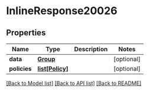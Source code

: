 # InlineResponse20026

## Properties
Name | Type | Description | Notes
------------ | ------------- | ------------- | -------------
**data** | [**Group**](Group.md) |  | [optional] 
**policies** | [**list[Policy]**](Policy.md) |  | [optional] 

[[Back to Model list]](../README.md#documentation-for-models) [[Back to API list]](../README.md#documentation-for-api-endpoints) [[Back to README]](../README.md)

